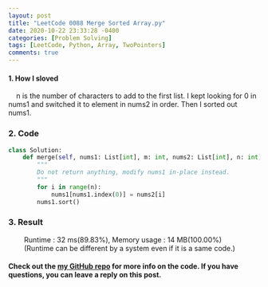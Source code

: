 ```yaml
---
layout: post
title: "LeetCode 0088 Merge Sorted Array.py"
date: 2020-10-22 23:33:28 -0400
categories: [Problem Solving]
tags: [LeetCode, Python, Array, TwoPointers]
comments: true
---
```


#### 1. How I sloved
&nbsp;&nbsp;&nbsp;&nbsp;n is the number of characters to add to the first list. I kept looking for 0 in nums1 and switched it to element in nums2 in order. Then I sorted out nums1.

### 2. Code
```python
class Solution:
    def merge(self, nums1: List[int], m: int, nums2: List[int], n: int) -> None:
        """
        Do not return anything, modify nums1 in-place instead.
        """
        for i in range(n):
            nums1[nums1.index(0)] = nums2[i]
        nums1.sort()
```

### 3. Result
&nbsp;&nbsp;&nbsp;&nbsp;&nbsp;&nbsp;&nbsp;&nbsp;Runtime : 32 ms(89.83%), Memory usage : 14 MB(100.00%)
&nbsp;&nbsp;&nbsp;&nbsp;&nbsp;&nbsp;&nbsp;&nbsp;(Runtime can be different by a system even if it is a same code.)

#### Check out the [my GitHub repo][hyuk-gh] for more info on the code. If you have questions, you can leave a reply on this post.
[hyuk-gh]:   https://github.com/dlgur1994/StudyAlgorithms
